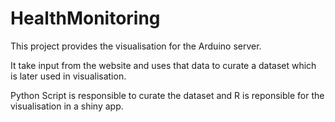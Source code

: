 # HealthMonitoring

This project provides the visualisation for the Arduino server.

It take input from the website and uses that data to curate a dataset which is later used in visualisation.

Python Script is responsible to curate the dataset and R is reponsible for the visualisation in a shiny app.

